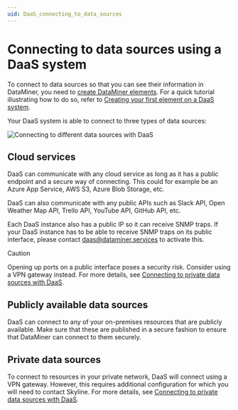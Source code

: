 ```yaml
---
uid: DaaS_connecting_to_data_sources
---
```


# Connecting to data sources using a DaaS system

To connect to data sources so that you can see their information in DataMiner, you need to [create DataMiner elements](xref:Adding_elements). For a quick tutorial illustrating how to do so, refer to [Creating your first element on a DaaS system](xref:Creating_your_first_element_on_a_DaaS_system).

Your DaaS system is able to connect to three types of data sources:

![Connecting to different data sources with DaaS](~/user-guide/images/DataSources.png)

## Cloud services

DaaS can communicate with any cloud service as long as it has a public endpoint and a secure way of connecting. This could for example be an Azure App Service, AWS S3, Azure Blob Storage, etc.

DaaS can also communicate with any public APIs such as Slack API, Open Weather Map API, Trello API, YouTube API, GitHub API, etc.

Each DaaS instance also has a public IP so it can receive SNMP traps. If your DaaS instance has to be able to receive SNMP traps on its public interface, please contact <daas@dataminer.services> to activate this.

> [!CAUTION]
> Opening up ports on a public interface poses a security risk. Consider using a VPN gateway instead. For more details, see [Connecting to private data sources with DaaS](xref:Connecting_to_private_data_sources).

## Publicly available data sources

DaaS can connect to any of your on-premises resources that are publicly available. Make sure that these are published in a secure fashion to ensure that DataMiner can connect to them securely.

## Private data sources

To connect to resources in your private network, DaaS will connect using a VPN gateway. However, this requires additional configuration for which you will need to contact Skyline. For more details, see [Connecting to private data sources with DaaS](xref:Connecting_to_private_data_sources).
